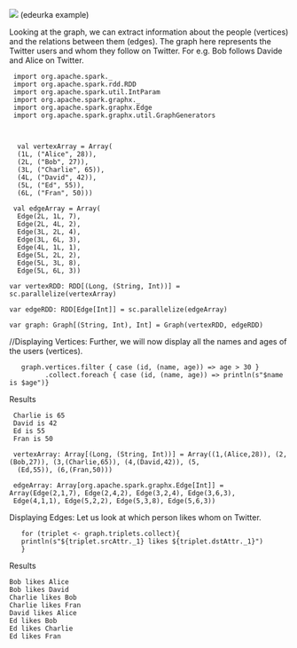 ![](https://cdn.edureka.co/blog/wp-content/uploads/2017/05/GraphX-Example-Spark-GraphX-Tutorial-Edureka.png) (edeurka example)

Looking at the graph, we can extract information about the people (vertices) and the relations between them (edges). The graph here represents the Twitter users and whom they follow on Twitter. For e.g. Bob follows Davide and Alice on Twitter.

     import org.apache.spark._
     import org.apache.spark.rdd.RDD
     import org.apache.spark.util.IntParam
     import org.apache.spark.graphx._
     import org.apache.spark.graphx.Edge
     import org.apache.spark.graphx.util.GraphGenerators



      val vertexArray = Array(
      (1L, ("Alice", 28)),
      (2L, ("Bob", 27)),
      (3L, ("Charlie", 65)),
      (4L, ("David", 42)),
      (5L, ("Ed", 55)),
      (6L, ("Fran", 50)))

     val edgeArray = Array(
      Edge(2L, 1L, 7),
      Edge(2L, 4L, 2),
      Edge(3L, 2L, 4),
      Edge(3L, 6L, 3),
      Edge(4L, 1L, 1),
      Edge(5L, 2L, 2),
      Edge(5L, 3L, 8),
      Edge(5L, 6L, 3))

    var vertexRDD: RDD[(Long, (String, Int))] = sc.parallelize(vertexArray)

    var edgeRDD: RDD[Edge[Int]] = sc.parallelize(edgeArray)

    var graph: Graph[(String, Int), Int] = Graph(vertexRDD, edgeRDD)


//Displaying Vertices: Further, we will now display all the names and ages of the users (vertices).


       graph.vertices.filter { case (id, (name, age)) => age > 30 }
             .collect.foreach { case (id, (name, age)) => println(s"$name is $age")}

Results 


     Charlie is 65
     David is 42
     Ed is 55
     Fran is 50

     vertexArray: Array[(Long, (String, Int))] = Array((1,(Alice,28)), (2,(Bob,27)), (3,(Charlie,65)), (4,(David,42)), (5,
      (Ed,55)), (6,(Fran,50)))

     edgeArray: Array[org.apache.spark.graphx.Edge[Int]] = Array(Edge(2,1,7), Edge(2,4,2), Edge(3,2,4), Edge(3,6,3), 
     Edge(4,1,1), Edge(5,2,2), Edge(5,3,8), Edge(5,6,3))



Displaying Edges: Let us look at which person likes whom on Twitter.


       for (triplet <- graph.triplets.collect){
       println(s"${triplet.srcAttr._1} likes ${triplet.dstAttr._1}")
       }

Results 

    Bob likes Alice
    Bob likes David
    Charlie likes Bob
    Charlie likes Fran
    David likes Alice
    Ed likes Bob
    Ed likes Charlie
    Ed likes Fran
